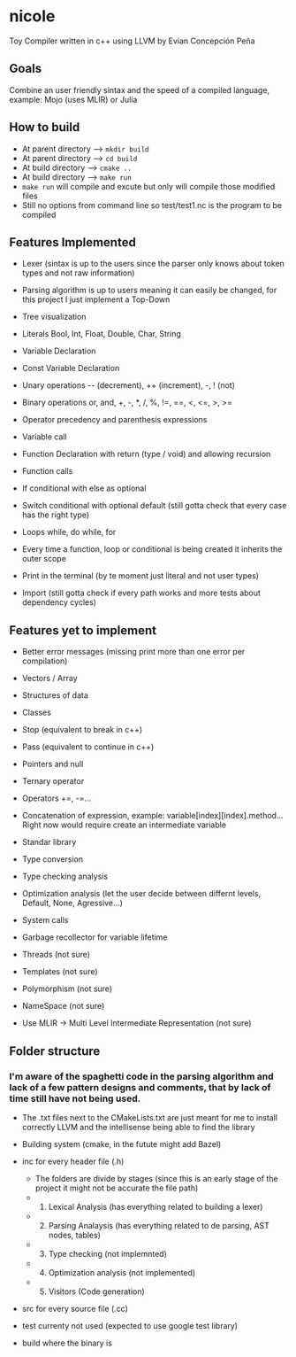 # nicole

Toy Compiler written in c++ using LLVM by Evian Concepción Peña

## Goals

Combine an user friendly sintax and the speed of a compiled language, example: Mojo (uses MLIR) or Julia

## How to build

- At parent directory --> ```mkdir build```
- At parent directory --> ```cd build```
- At build directory --> ```cmake ..```
- At build directory --> ```make run```
- ```make run``` will compile and excute but only will compile those modified files
- Still no options from command line so test/test1.nc is the program to be compiled

## Features Implemented

- Lexer (sintax is up to the users since the parser only knows about token types and not raw information)

- Parsing algorithm is up to users meaning it can easily be changed, for this project I just implement a Top-Down

- Tree visualization

- Literals Bool, Int, Float, Double, Char, String

- Variable Declaration

- Const Variable Declaration

- Unary operations -- (decrement), ++ (increment), -, ! (not)

- Binary operations or, and, +, -, *, /, %, !=, ==, <, <=, >, >=

- Operator precedency and parenthesis expressions

- Variable call

- Function Declaration with return (type / void) and allowing recursion

- Function calls

- If conditional with else as optional

- Switch conditional with optional default (still gotta check that every case has the right type)

- Loops while, do while, for

- Every time a function, loop or conditional is being created it inherits the outer scope

- Print in the terminal (by te moment just literal and not user types)

- Import (still gotta check if every path works and more tests about dependency cycles)

## Features yet to implement

- Better error messages (missing print more than one error per compilation)

- Vectors / Array

- Structures of data

- Classes

- Stop (equivalent to break in c++)

- Pass (equivalent to continue in c++)

- Pointers and null

- Ternary operator

- Operators +=, -=...

- Concatenation of expression, example: variable[index][index].method... Right now would require create an intermediate variable

- Standar library

- Type conversion

- Type checking analysis

- Optimization analysis (let the user decide between differnt levels, Default, None, Agressive...)

- System calls

- Garbage recollector for variable lifetime

- Threads (not sure)

- Templates (not sure)

- Polymorphism (not sure)

- NameSpace (not sure)

- Use MLIR -> Multi Level Intermediate Representation (not sure)


## Folder structure

### I'm aware of the spaghetti code in the parsing algorithm and lack of a few pattern designs and comments, that by lack of time still have not being used.

- The .txt files next to the CMakeLists.txt are just meant for me to install correctly LLVM and the intellisense being able to find the library

- Building system (cmake, in the futute might add Bazel)

- inc for every header file (.h)

    - The folders are divide by stages (since this is an early stage of the project it might not be accurate the file path)
    - 1. Lexical Analysis (has everything related to building a lexer)
    - 2. Parsing Analaysis (has everything related to de parsing, AST nodes, tables)
    - 3. Type checking (not implemnted)
    - 4. Optimization analysis (not implemented)
    - 5. Visitors (Code generation)

- src for every source file (.cc)

- test currenty not used (expected to use google test library)

- build where the binary is